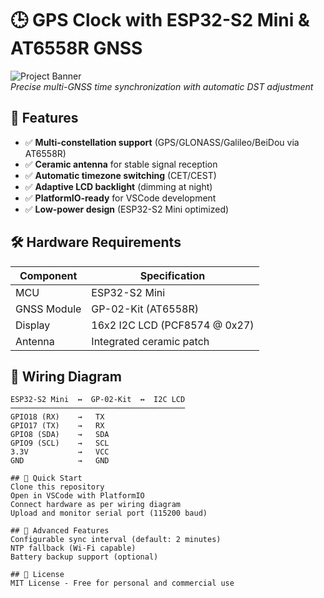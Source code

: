 # 🕒 GPS Clock with ESP32-S2 Mini & AT6558R GNSS

![Project Banner](https://via.placeholder.com/800x300?text=ESP32-S2+Mini+GPS+Clock)  
*Precise multi-GNSS time synchronization with automatic DST adjustment*

## 📌 Features
- ✅ **Multi-constellation support** (GPS/GLONASS/Galileo/BeiDou via AT6558R)
- ✅ **Ceramic antenna** for stable signal reception
- ✅ **Automatic timezone switching** (CET/CEST)
- ✅ **Adaptive LCD backlight** (dimming at night)
- ✅ **PlatformIO-ready** for VSCode development
- ✅ **Low-power design** (ESP32-S2 Mini optimized)

## 🛠 Hardware Requirements
| Component | Specification |
|-----------|---------------|
| MCU | ESP32-S2 Mini |
| GNSS Module | GP-02-Kit (AT6558R) |
| Display | 16x2 I2C LCD (PCF8574 @ 0x27) |
| Antenna | Integrated ceramic patch |

## 🔌 Wiring Diagram
```plaintext
ESP32-S2 Mini  ↔  GP-02-Kit  ↔  I2C LCD
───────────────────────────────────────
GPIO18 (RX)    →   TX
GPIO17 (TX)    →   RX
GPIO8 (SDA)    →   SDA
GPIO9 (SCL)    →   SCL
3.3V           →   VCC
GND            →   GND

## 🚀 Quick Start
Clone this repository
Open in VSCode with PlatformIO
Connect hardware as per wiring diagram
Upload and monitor serial port (115200 baud)

## 🌟 Advanced Features
Configurable sync interval (default: 2 minutes)
NTP fallback (Wi-Fi capable)
Battery backup support (optional)

## 📜 License
MIT License - Free for personal and commercial use
